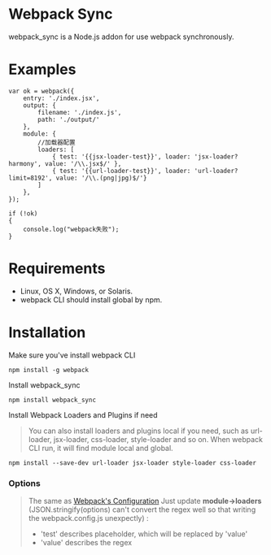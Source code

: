 # Webpack Sync
webpack_sync is a Node.js addon for use webpack synchronously.


# Examples
```
var ok = webpack({
    entry: './index.jsx',
    output: {
        filename: './index.js',
        path: './output/'
    },
    module: {
        //加载器配置
        loaders: [
            { test: '{{jsx-loader-test}}', loader: 'jsx-loader?harmony', value: '/\\.jsx$/' },
            { test: '{{url-loader-test}}', loader: 'url-loader?limit=8192', value: '/\\.(png|jpg)$/'}
        ]
    },
});

if (!ok)
{
    console.log("webpack失败");
}
```

# Requirements
- Linux, OS X, Windows, or Solaris.
- webpack CLI should install global by npm.

# Installation
Make sure you've install webpack CLI
```
npm install -g webpack
```

Install webpack_sync
```
npm install webpack_sync
```

Install Webpack Loaders and Plugins if need
> You can also install loaders and plugins local if you need, such as url-loader, jsx-loader, css-loader, style-loader and so on.
> When webpack CLI run, it will find module local and global.   
```
npm install --save-dev url-loader jsx-loader style-loader css-loader
```

### Options
> The same as [Webpack's Configuration]('http://webpack.github.io/docs/configuration.html')
> Just update **module->loaders** (JSON.stringify(options) can't convert the regex well so that writing the webpack.config.js unexpectly) :
> - 'test' describes placeholder, which will be replaced by 'value'   
> - 'value' describes the regex